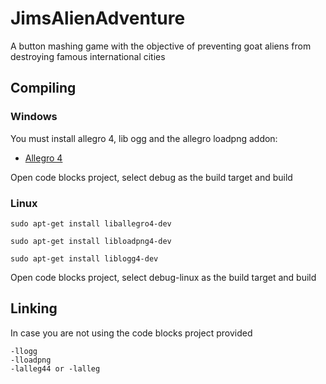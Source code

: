 # JimsAlienAdventure
A button mashing game with the objective of preventing goat aliens from destroying famous international cities

## Compiling

### Windows
You must install allegro 4, lib ogg and the allegro loadpng addon:
- [Allegro 4](http://liballeg.org/api.html)


Open code blocks project, select debug as the build target and build


### Linux
```sudo apt-get install liballegro4-dev```

```sudo apt-get install libloadpng4-dev```

```sudo apt-get install liblogg4-dev```

Open code blocks project, select debug-linux as the build target and build

## Linking
In case you are not using the code blocks project provided
```
-llogg
-lloadpng
-lalleg44 or -lalleg
```

